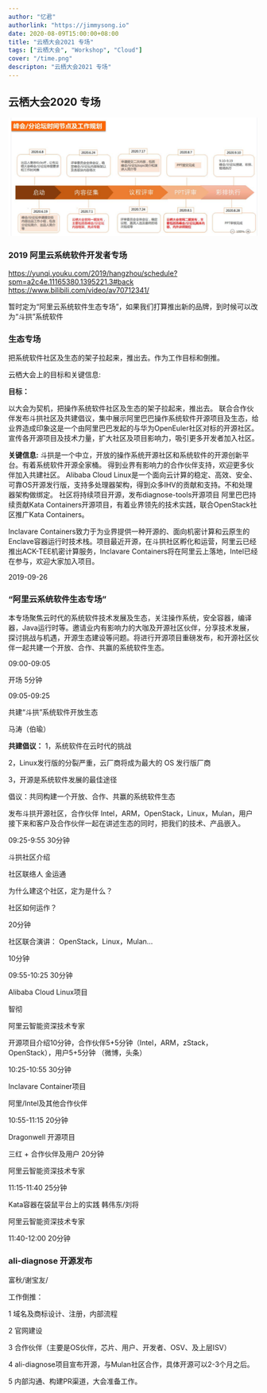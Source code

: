```yaml
---
author: "忆君"
authorlink: "https://jimmysong.io"
date: 2020-08-09T15:00:00+08:00
title: "云栖大会2021 专场"	
tags: ["云栖大会", "Workshop", "Cloud"]
cover: "/time.png"
descripton: "云栖大会2021 专场"
---
```



## 云栖大会2020 专场
![峰会论坛时间节点](time.png)

### 2019 阿里云系统软件开发者专场
https://yunqi.youku.com/2019/hangzhou/schedule?spm=a2c4e.11165380.1395221.3#back
https://www.bilibili.com/video/av70712341/

暂时定为“阿里云系统软件生态专场”，如果我们打算推出新的品牌，到时候可以改为“斗拱”系统软件

### 生态专场
把系统软件社区及生态的架子拉起来，推出去。作为工作目标和倒推。

云栖大会上的目标和关键信息:

**目标：**

以大会为契机，把操作系统软件社区及生态的架子拉起来，推出去。
联合合作伙伴发布斗拱社区及共建倡议，集中展示阿里巴巴操作系统软件开源项目及生态，给业界造成印象这是一个由阿里巴巴发起的与华为OpenEuler社区对标的开源社区。
宣传各开源项目及技术力量，扩大社区及项目影响力，吸引更多开发者加入社区。

**关键信息:**
斗拱是一个中立，开放的操作系统开源社区和系统软件的开源创新平台。有着系统软件开源全家桶。
得到业界有影响力的合作伙伴支持，欢迎更多伙伴加入共建社区。
Alibaba Cloud Linux是一个面向云计算的稳定、高效、安全、可靠OS开源发行版，支持多处理器架构，得到众多IHV的贡献和支持。不和处理器架构做绑定。
社区将持续项目开源，发布diagnose-tools开源项目
阿里巴巴持续贡献Kata Containers开源项目，有着业界领先的技术实践，联合OpenStack社区推广Kata Containers。


Inclavare Containers致力于为业界提供一种开源的、面向机密计算和云原生的Enclave容器运行时技术栈。项目最近开源，在斗拱社区孵化和运营，阿里云已经推出ACK-TEE机密计算服务，Inclavare Containers将在阿里云上落地，Intel已经在参与，欢迎大家加入项目。


2019-09-26

### “阿里云系统软件生态专场”
本专场聚焦云时代的系统软件技术发展及生态，关注操作系统，安全容器，编译器，Java运行时等。邀请业内有影响力的大咖及开源社区伙伴，分享技术发展，探讨挑战与机遇，开源生态建设等问题。将进行开源项目重磅发布，和开源社区伙伴一起共建一个开放、合作、共赢的系统软件生态。

09:00-09:05

开场 5分钟

09:05-09:25

共建“斗拱”系统软件开放生态

马涛（伯瑜）

**共建倡议：**
1，系统软件在云时代的挑战

2，Linux发行版的分裂严重，云厂商将成为最大的 OS 发行版厂商

3，开源是系统软件发展的最佳途径

倡议：共同构建一个开放、合作、共赢的系统软件生态

发布斗拱开源社区，合作伙伴 Intel，ARM，OpenStack，Linux，Mulan，用户
接下来和客户及合作伙伴一起在讲述生态的同时，把我们的技术、产品嵌入。

09:25-9:55 30分钟

斗拱社区介绍

社区联络人 金运通

为什么建这个社区，定为是什么？

社区如何运作？

20分钟

社区联合演讲： OpenStack，Linux，Mulan... 

10分钟

09:55-10:25 30分钟

Alibaba Cloud Linux项目

智彻

阿里云智能资深技术专家

开源项目介绍10分钟，合作伙伴5+5分钟（Intel，ARM，zStack，OpenStack），用户5+5分钟 （微博，头条）

10:25-10:55 30分钟

Inclavare Container项目

阿里/Intel及其他合作伙伴

10:55-11:15 20分钟

Dragonwell 开源项目

三红 + 合作伙伴及用户 20分钟

阿里云智能资深技术专家

11:15-11:40 25分钟

Kata容器在袋鼠平台上的实践
韩伟东/刘将

阿里云智能资深技术专家

11:40-12:00 20分钟

### ali-diagnose 开源发布 
富秋/谢宝友/

工作倒推：

1  域名及商标设计、注册，内部流程

2 官网建设

3 合作伙伴（主要是OS伙伴，芯片、用户、开发者、OSV、及上层ISV）

4 ali-diagnose项目宣布开源，与Mulan社区合作，具体开源可以2-3个月之后。

5 内部沟通、构建PR渠道，大会准备工作。